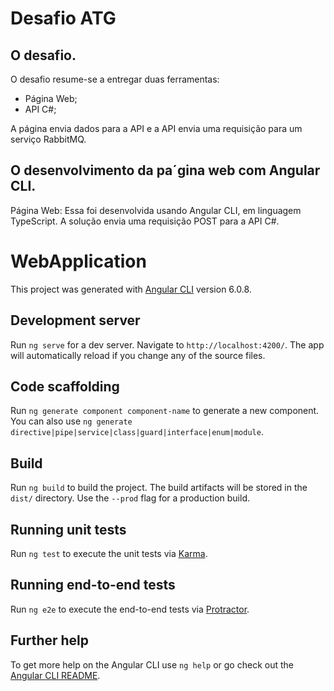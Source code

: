 # Desafio ATG

## O desafio.

O desafio resume-se a entregar duas ferramentas:
- Página Web;
- API C#;

A página envia dados para a API e a API envia uma requisição para um serviço RabbitMQ.

## O desenvolvimento da pa´gina web com Angular CLI.

Página Web:
Essa foi desenvolvida usando Angular CLI, em linguagem TypeScript. A solução envia uma requisição POST para a API C#.


# WebApplication

This project was generated with [Angular CLI](https://github.com/angular/angular-cli) version 6.0.8.

## Development server

Run `ng serve` for a dev server. Navigate to `http://localhost:4200/`. The app will automatically reload if you change any of the source files.

## Code scaffolding

Run `ng generate component component-name` to generate a new component. You can also use `ng generate directive|pipe|service|class|guard|interface|enum|module`.

## Build

Run `ng build` to build the project. The build artifacts will be stored in the `dist/` directory. Use the `--prod` flag for a production build.

## Running unit tests

Run `ng test` to execute the unit tests via [Karma](https://karma-runner.github.io).

## Running end-to-end tests

Run `ng e2e` to execute the end-to-end tests via [Protractor](http://www.protractortest.org/).

## Further help

To get more help on the Angular CLI use `ng help` or go check out the [Angular CLI README](https://github.com/angular/angular-cli/blob/master/README.md).
